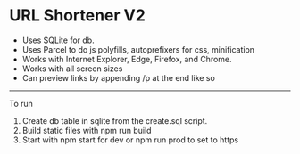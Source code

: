 # URL Shortener V2

- Uses SQLite for db.
- Uses Parcel to do js polyfills, autoprefixers for css, minification
- Works with Internet Explorer, Edge, Firefox, and Chrome.
- Works with all screen sizes
- Can preview links by appending /p at the end like so

---

To run

1. Create db table in sqlite from the create.sql script.
2. Build static files with npm run build
3. Start with npm start for dev or npm run prod to set to https
